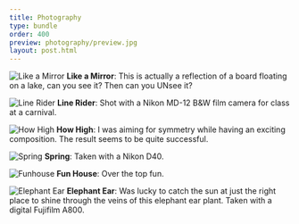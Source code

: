 ```yaml
---
title: Photography
type: bundle
order: 400
preview: photography/preview.jpg
layout: post.html
---
```


![Like a Mirror](../../assets/media/photography/likeamirror.jpg)
**Like a Mirror**: This is actually a reflection of a board floating on a lake, can you see it? Then can you UNsee it?

![Line Rider](../../assets/media/photography/coaster.jpg)
**Line Rider**: Shot with a Nikon MD-12 B&W film camera for class at a carnival.

![How High](../../assets/media/photography/howhigh.jpg)
**How High**: I was aiming for symmetry while having an exciting composition. The result seems to be quite successful.

![Spring](../../assets/media/photography/spring.jpg)
**Spring**: Taken with a Nikon D40.

![Funhouse](../../assets/media/photography/funhouse.jpg)
**Fun House**: Over the top fun.

![Elephant Ear](../../assets/media/photography/ear.jpg)
**Elephant Ear**: Was lucky to catch the sun at just the right place to shine through the veins of this elephant ear plant. Taken with a digital Fujifilm A800.

